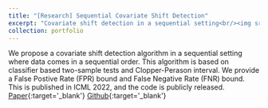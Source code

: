 ```yaml
---
title: "[Research] Sequential Covariate Shift Detection"
excerpt: "Covariate shift detection in a sequential setting<br/><img src='/images/seqcov_thumbnail.png'>"
collection: portfolio
---
```


We propose a covariate shift detection algorithm in a sequential setting where data comes in a sequential order. This algorithm is based on classifier based two-sample tests and Clopper-Perason interval. We provide a False Postive Rate (FPR) bound and False Negative Rate (FNR) bound. This is published in ICML 2022, and the code is publicly released. [Paper](https://proceedings.mlr.press/v162/jang22a/jang22a.pdf){:target='_blank'} [Github](https://github.com/sooyongj/sequential_covariate_shift_detection){:target='_blank'}

